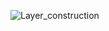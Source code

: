 ![Layer_construction](https://user-images.githubusercontent.com/85132939/199867074-71d139e1-1d40-4ea2-b33e-aa9bf9a5caeb.png)
